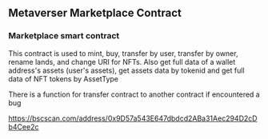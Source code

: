 ## Metaverser Marketplace Contract

### Marketplace smart contract

This contract is used to mint, buy, transfer by user, transfer by owner, rename lands, and change URI for NFTs.
Also get full data of a wallet address's assets (user's assets), get assets data by tokenid and get full data of NFT tokens by AssetType

There is a function for transfer contract to another contract if encountered a bug

https://bscscan.com/address/0x9D57a543E647dbdcd2ABa31Aec294D2cDb4Cee2c
